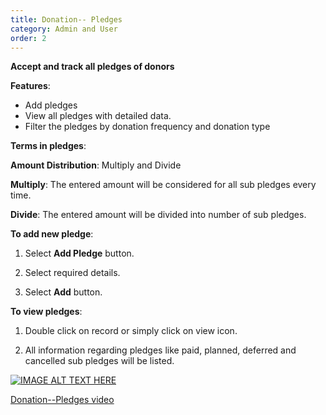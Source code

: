 ```yaml
---
title: Donation-- Pledges
category: Admin and User
order: 2
---
```


 **Accept and track all pledges of donors** 
 
 **Features**: 

 * Add pledges 
 * View all pledges with detailed data. 
 * Filter the pledges by donation frequency and donation type 

 **Terms in pledges**: 

 **Amount Distribution**: Multiply and Divide 

 **Multiply**: The entered amount will be considered for all sub pledges every time. 

 **Divide**: The entered amount will be divided into number of sub pledges. 


 **To add new pledge**: 

 1. Select **Add Pledge** button. 

 2. Select required details. 

 3. Select **Add** button. 

 **To view pledges**: 

 1. Double click on record or simply click on view icon. 

 2. All information regarding pledges like paid, planned, deferred and cancelled sub pledges will be listed. 

 [![IMAGE ALT TEXT HERE](http://img.youtube.com/vi/_SOVbq6FUoU/0.jpg)](https://www.youtube.com/watch?v=Xt6mEySotvY)

 [Donation--Pledges video](https://www.youtube.com/watch?v=Xt6mEySotvY)
 